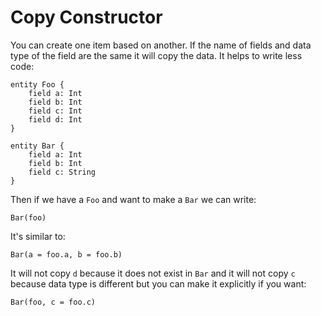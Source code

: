 # Copy Constructor

You can create one item based on another. If the name of fields and data type of the field are the same it will copy the data. It helps to write less code:

```dsl
entity Foo {
    field a: Int
    field b: Int
    field c: Int
    field d: Int
}

entity Bar {
    field a: Int
    field b: Int
    field c: String
}
```

Then if we have a `Foo` and want to make a `Bar` we can write:

```dsl
Bar(foo)
```

It's similar to:

```dsl
Bar(a = foo.a, b = foo.b)
```

It will not copy `d` because it does not exist in `Bar` and it will not copy `c` because data type is different but you can make it explicitly if you want:

```dsl
Bar(foo, c = foo.c)
```
